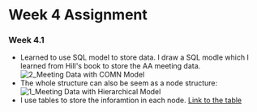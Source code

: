 # Week 4 Assignment

### Week 4.1
* Learned to use SQL model to store data. I draw a SQL modle which I learned from Hill's book to store the AA meeting data.
 ![2_Meeting Data with COMN Model](https://user-images.githubusercontent.com/6037803/136643348-f1972a7d-2019-4a6a-bb11-236e4f31e3e0.png)
* The whole structure can also be seem as a node structure: 
![1_Meeting Data with Hierarchical Model](https://user-images.githubusercontent.com/6037803/136643369-8687d90b-a1b3-4cc7-aabe-0c436767ee59.png)
* I use tables to store the inforamtion in each node.
[Link to the table](https://github.com/zorawan/DataStructures/blob/master/week4/3_Data%20Structure%204.1%20-%20AA%20Database.xlsx)

